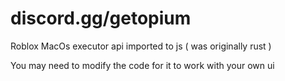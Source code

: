 # discord.gg/getopium
Roblox MacOs executor api imported to js ( was originally rust )

You may need to modify the code for it to work with your own ui
